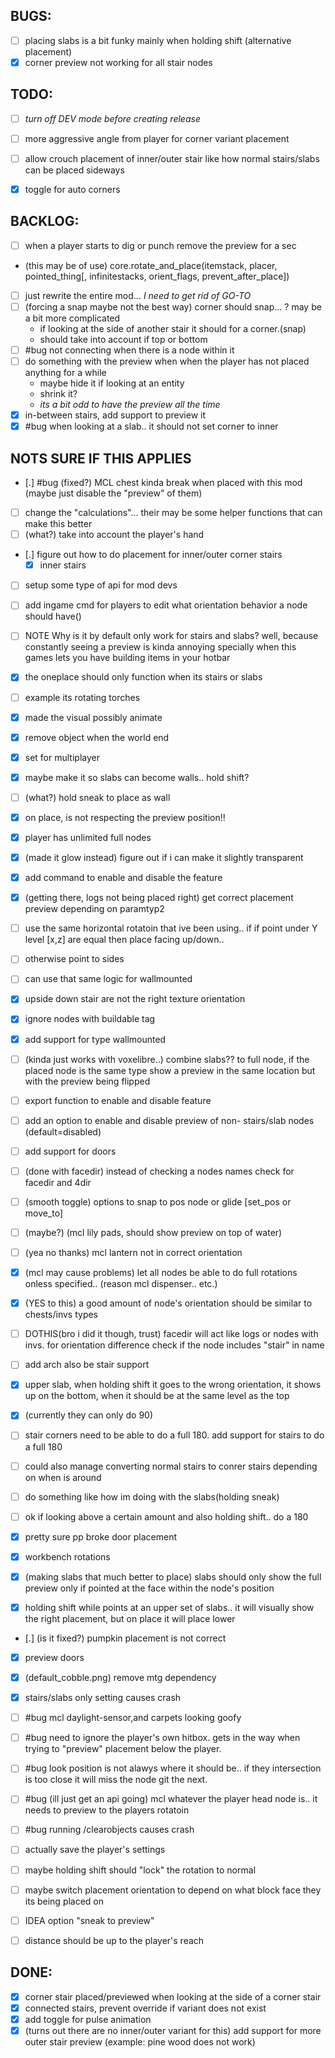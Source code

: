 ## BUGS:

- [ ] placing slabs is a bit funky mainly when holding shift (alternative placement)
- [x] corner preview not working for all stair nodes

## TODO:

- [ ] _turn off DEV mode before creating release_

- [ ] more aggressive angle from player for corner variant placement
- [ ] allow crouch placement of inner/outer stair like how normal stairs/slabs can be placed sideways
- [x] toggle for auto corners

## BACKLOG:

- [ ] when a player starts to dig or punch remove the preview for a sec
- (this may be of use) core.rotate_and_place(itemstack, placer, pointed_thing[, infinitestacks, orient_flags, prevent_after_place])
- [ ] just rewrite the entire mod... _I need to get rid of GO-TO_
- [ ] (forcing a snap maybe not the best way) corner should snap...
    ? may be a bit more complicated
    - if looking at the side of another stair it should for a corner.(snap)
    - should take into account if top or bottom
- [ ] #bug not connecting when there is a node within it
- [ ] do something with the preview when when the player has not placed anything for a while
    - maybe hide it if looking at an entity
    - shrink it?
    - _its a bit odd to have the preview all the time_
- [x] in-between stairs, add support to preview it
- [x] #bug when looking at a slab.. it should not set corner to inner

## NOTS SURE IF THIS APPLIES

- [.] #bug (fixed?) MCL chest kinda break when placed with this mod (maybe just disable the "preview" of them)
- [ ] change the "calculations"... their may be some helper functions that can make this better
- [ ] (what?) take into account the player's hand
- [.] figure out how to do placement for inner/outer corner stairs
    - [x] inner stairs

- [ ] setup some type of api for mod devs
- [ ] add ingame cmd for players to edit what orientation behavior a node should have()

- [ ] NOTE Why is it by default only work for stairs and slabs? well, because constantly seeing a preview is kinda annoying specially when this games lets you have building items in your hotbar
- [x] the oneplace should only function when its stairs or slabs
- [ ] example its rotating torches
- [x] made the visual possibly animate
- [x] remove object when the world end
- [x] set for multiplayer
- [x] maybe make it so slabs can become walls.. hold shift?
- [ ] (what?) hold sneak to place as wall
- [x] on place, is not respecting the preview position!!
- [x] player has unlimited full nodes
- [x] (made it glow instead) figure out if i can make it slightly transparent
- [x] add command to enable and disable the feature
- [x] (getting there, logs not being placed right) get correct placement preview depending on paramtyp2
- [ ] use the same horizontal rotatoin that ive been using.. if if point under Y level [x,z] are equal then place facing up/down..
- [ ] otherwise point to sides
- [ ] can use that same logic for wallmounted
- [x] upside down stair are not the right texture orientation
- [x] ignore nodes with buildable tag
- [x] add support for type wallmounted
- [ ] (kinda just works with voxelibre..) combine slabs?? to full node, if the placed node is the same type show a preview in the same location but with the preview being flipped
- [ ] export function to enable and disable feature
- [ ] add an option to enable and disable preview of non- stairs/slab nodes (default=disabled)
- [ ] add support for doors
- [ ] (done with facedir) instead of checking a nodes names check for facedir and 4dir

- [ ] (smooth toggle) options to snap to pos node or glide [set_pos or move_to]

- [ ] (maybe?) (mcl lily pads, should show preview on top of water)
- [ ] (yea no thanks) mcl lantern not in correct orientation
- [x] (mcl may cause problems) let all nodes be able to do full rotations onless specified.. (reason mcl dispenser.. etc.)
- [x] (YES to this) a good amount of node's orientation should be similar to chests/invs types
- [ ] DOTHIS(bro i did it though, trust) facedir will act like logs or nodes with invs. for orientation difference check if the node includes "stair" in name
- [ ] add arch also be stair support
- [x] upper slab, when holding shift it goes to the wrong orientation, it shows up on the bottom, when it should be at the same level as the top
- [x] (currently they can only do 90)
- [ ] stair corners need to be able to do a full 180. add support for stairs to do a full 180
- [ ] could also manage converting normal stairs to conrer stairs depending on when is around
- [ ] do something like how im doing with the slabs(holding sneak)
- [ ] ok if looking above a certain amount and also holding shift.. do a 180
- [x] pretty sure pp broke door placement
- [x] workbench rotations
- [x] (making slabs that much better to place) slabs should only show the full preview only if pointed at the face within the node's position
- [x] holding shift while points at an upper set of slabs.. it will visually show the right placement, but on place it will place lower
- [.] (is it fixed?) pumpkin placement is not correct
- [x] preview doors
- [x] (default_cobble.png) remove mtg dependency
- [x] stairs/slabs only setting causes crash

- [ ] #bug mcl daylight-sensor,and carpets looking goofy
- [ ] #bug need to ignore the player's own hitbox. gets in the way when trying to "preview" placement below the player.
- [ ] #bug look position is not alawys where it should be.. if they intersection is too close it will miss the node git the next.
- [ ] #bug (ill just get an api going) mcl whatever the player head node is.. it needs to preview to the players rotatoin
- [ ] #bug running /clearobjects causes crash
- [ ] actually save the player's settings
- [ ] maybe holding shift should "lock" the rotation to normal
- [ ] maybe switch placement orientation to depend on what block face they its being placed on

- [ ] IDEA option "sneak to preview"
- [ ] distance should be up to the player's reach

## DONE:

- [x] corner stair placed/previewed when looking at the side of a corner stair
- [x] connected stairs, prevent override if variant does not exist
- [x] add toggle for pulse animation
- [x] (turns out there are no inner/outer variant for this) add support for more outer stair preview (example: pine wood does not work)
